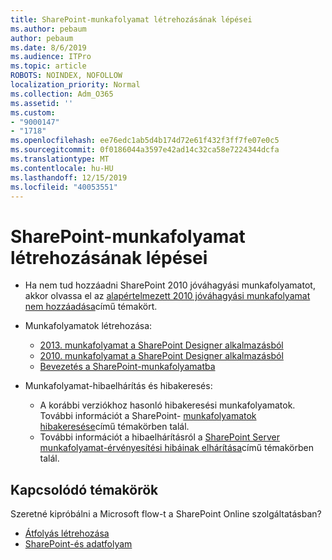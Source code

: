 ```yaml
---
title: SharePoint-munkafolyamat létrehozásának lépései
ms.author: pebaum
author: pebaum
ms.date: 8/6/2019
ms.audience: ITPro
ms.topic: article
ROBOTS: NOINDEX, NOFOLLOW
localization_priority: Normal
ms.collection: Adm_O365
ms.assetid: ''
ms.custom:
- "9000147"
- "1718"
ms.openlocfilehash: ee76edc1ab5d4b174d72e61f432f3ff7fe07e0c5
ms.sourcegitcommit: 0f0186044a3597e42ad14c32ca58e7224344dcfa
ms.translationtype: MT
ms.contentlocale: hu-HU
ms.lasthandoff: 12/15/2019
ms.locfileid: "40053551"
---
```

# <a name="steps-to-create-a-sharepoint-workflow"></a>SharePoint-munkafolyamat létrehozásának lépései

- Ha nem tud hozzáadni SharePoint 2010 jóváhagyási munkafolyamatot, akkor olvassa el az [alapértelmezett 2010 jóváhagyási munkafolyamat nem hozzáadása](https://docs.microsoft.com/alchemyinsights/can-t-add-default-2010-approval-workflow)című témakört.
- Munkafolyamatok létrehozása:
    - [2013. munkafolyamat a SharePoint Designer alkalmazásból](https://docs.microsoft.com/sharepoint/dev/general-development/creating-a-workflow-by-using-sharepoint-designer-and-the-sharepoint-wo)
    - [2010. munkafolyamat a SharePoint Designer alkalmazásból](https://support.office.com/article/introduction-to-designing-and-customizing-workflows-32c9c0bf-5e20-4f74-8b9c-d3ea79f2962b)
    - [Bevezetés a SharePoint-munkafolyamatba](https://support.office.com/article/introduction-to-sharepoint-workflow-07982276-54e8-4e17-8699-5056eff4d9e3)

- Munkafolyamat-hibaelhárítás és hibakeresés:
    - A korábbi verziókhoz hasonló hibakeresési munkafolyamatok.  További információt a SharePoint- [munkafolyamatok hibakeresése](https://docs.microsoft.com/sharepoint/dev/general-development/debugging-sharepoint-server-workflows)című témakörben talál.
    - További információt a hibaelhárításról a [SharePoint Server munkafolyamat-érvényesítési hibáinak elhárítása](https://docs.microsoft.com/sharepoint/dev/general-development/troubleshooting-sharepoint-server-workflow-validation-errors-in-visio)című témakörben talál.
 

## <a name="related-topics"></a>Kapcsolódó témakörök
Szeretné kipróbálni a Microsoft flow-t a SharePoint Online szolgáltatásban?
- [Átfolyás létrehozása](https://support.office.com/article/Create-a-flow-for-a-list-or-library-in-SharePoint-Online-or-OneDrive-for-Business-a9c3e03b-0654-46af-a254-20252e580d01) 
- [SharePoint-és adatfolyam](https://flow.microsoft.com/blog/sharepoint-and-flow/) 


